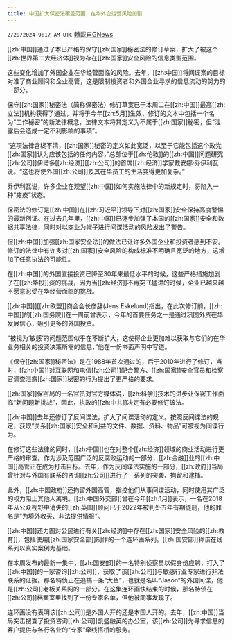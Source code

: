```yaml
---
title: 中国扩大保密法覆盖范围，在华外企运营风险加剧
---
```

`2/29/2024 9:17 AM UTC` [轉載自GNews](https://gnews.org/articles/2351164)

[[zh:中国]]通过了本已严格的保守[[zh:国家]]秘密法的修订草案，扩大了被这个[[zh:世界第二大经济体]]视为存在[[zh:国家]]安全风险的信息类型范围。

这些变化增加了外国企业在华经营面临的风险。去年，[[zh:中国]]将间谍案的目标对准了商业顾问和企业高管，这是限制投资者和外国企业寻求的信息流动的努力的一部分。

保守[[zh:国家]]秘密法（简称保密法）修订草案已于本周二在[[zh:中国]]最高[[zh:立法]]机构获得了通过，并将于今年[[zh:5月]]生效，修订的文本中包括一个名为“工作秘密”的新法律概念，法律文本将其定义为不属于[[zh:国家]]秘密，但“泄露后会造成一定不利影响的事项”。

“这项法律含糊不清，[[zh:国家]]秘密的定义如此宽泛，以至于它能包括这个政党[[zh:国家]]认为应该包括的任何内容，”总部位于[[zh:伦敦]]的[[zh:中国]]问题研究[[zh:公司]]伊诺多[[zh:经济]][[zh:公司]]的首席[[zh:经济]]学家戴安娜·乔伊利瓦说。“这也将使外国[[zh:公司]]及其在华员工的生活变得更加复杂。”

乔伊利瓦说，许多企业在观望[[zh:中国]]如何实施法律中的新规定时，将陷入一种“瘫痪”状态。

保密法的修订是[[zh:中国]]在[[zh:习近平]]领导下对[[zh:国家]]安全保持高度警惕的最新例证。在过去几年里，[[zh:中国]]已逐步加强了本国的[[zh:国家]]安全和数据共享法律，同时对以商业为幌子进行间谍活动的风险发出了警告。

但[[zh:中国]]加强[[zh:国家安全法]]的做法已让许多外国企业和投资者感到不安。修订的法律中有许多对[[zh:国家]]安全风险的构成标准不明确且宽泛的地方，这增加了任意执法的可能性。

在[[zh:中国]]的外国直接投资已降至30年来最低水平的时候，这些严格措施加剧了在[[zh:华投]]资的挑战，因为当[[zh:经济]]不再突飞猛进的时候，企业已越来越不愿意忍受在华经营面临的挑战。

[[zh:中国]][[zh:欧盟]]商会会长彦辞(Jens Eskelund)指出，在此次修订前，[[zh:中国]]的[[zh:国务院]]在一周前曾表示，今年的首要任务之一是通过巩固外资在华发展信心，吸引更多的外国投资。

“被视为‘敏感’的问题范围似乎在不断扩大，这使得企业更加难以获取与它们的在华业务相关的投资决策所需的信息，”他在一份书面声明中写道。

《保守[[zh:国家]]秘密法》是在1988年首次通过的，后于2010年进行了修订，当时，[[zh:中国]]对互联网和电信[[zh:公司]]配合警方、[[zh:国家]]安全官员和检察官调查泄露[[zh:国家]]秘密的行为提出了更严格的要求。

[[zh:国家]]保密局的一名官员对官方媒体说，[[zh:科学]]技术的进步让保密工作面临“新问题新挑战”，因此，执政的[[zh:中共]]决定有必要修订该法。

[[zh:中国]]去年还修订了反间谍法，扩大了间谍活动的定义。按照反间谍法的规定，获取“关系[[zh:国家]]安全和利益的文件、数据、资料、物品”可被视为间谍行为。

在修订这些法律的同时，[[zh:中国]]也在对整个[[zh:经济]]领域的商业活动进行更严格的审查。作为涉及范围广泛的反腐败运动的一部分，[[zh:金融]]业的[[zh:中国]]高管正在成为打击目标。去年，作为反间谍法实施的一部分，[[zh:政府]]当局曾针对与外国有联系的咨询[[zh:公司]]进行了一系列的突袭、拘留和逮捕。

此外，[[zh:中国政府]]还拘留外国高管，指控他们从事间谍活动，同时使用其广泛的权力阻止其他人离境。[[zh:中国外交部]]曾在今年[[zh:1月]]表示，一名在2018年从公众视野中消失的[[zh:英国]]顾问已于2022年被判处五年有期徒刑，他的罪名是“为境外收买、非法提供情报”。

[[zh:中国]]还力图对公民进行有关[[zh:经济]]中存在[[zh:国家]]安全风险的[[zh:教育]]，包括使用[[zh:国家安全部]]制作的一个连环画系列。[[zh:国安部]]称该在线系列以真实案例为基础。

在本周发布的最新一集中，[[zh:国安部]]的一名特别侦察员以假身份应聘，打入了[[zh:中国]]的一家咨询[[zh:公司]]，获取了该[[zh:公司]]与敏感行业专家进行非法联系的证据。那名特侦正在追捕一条“大鱼”，也就是名叫“Jason”的外国间谍，他是[[zh:公司]]老板关系网的一部分。在这集连环画快结束的时候，那名特侦在[[zh:公司]]档案室里找到了一份专家名单，但他被同事发现了。

连环画没有表明该[[zh:公司]]是外国人开的还是本国人开的。去年，[[zh:中国]]当局突击搜查了投资咨询[[zh:公司]]凯盛融英的办公室，该[[zh:公司]]为寻求信息的客户提供与各行各业的“专家”牵线搭桥的服务。
